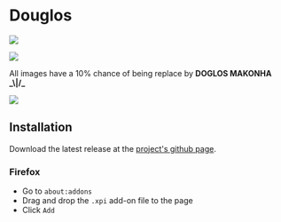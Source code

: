 # Douglos

![](https://media.giphy.com/media/iOrVCoxLSwHDoER43b/giphy.gif)

![](https://img.shields.io/badge/douglos-1.0-brightgreen.svg)

All images have a 10% chance of being replace by **DOGLOS MAKONHA \_\\|/_**

<img src="https://i.imgur.com/tiomAm9.jpg">



## Installation

Download the latest release at the [project's github page](https://github.com/unleashed-coding/douglos/releases). 

### Firefox

- Go to `about:addons`
- Drag and drop the `.xpi` add-on file to the page
- Click `Add`

